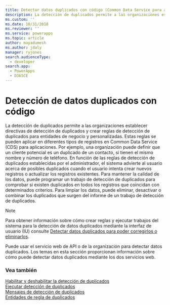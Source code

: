 ```yaml
---
title: Detectar datos duplicados con código (Common Data Service para aplicaciones) | Microsoft Docs
description: La detección de duplicados permite a las organizaciones establecer directivas de detección de duplicados y crear reglas de detección de duplicados para entidades de negocio y personalizadas.
ms.custom: ''
ms.date: 10/31/2018
ms.reviewer: ''
ms.service: powerapps
ms.topic: article
author: mayadumesh
ms.author: jdaly
manager: ryjones
search.audienceType:
  - developer
search.app:
  - PowerApps
  - D365CE
---
```

# <a name="detect-duplicate-data-using-code"></a>Detección de datos duplicados con código

La detección de duplicados permite a las organizaciones establecer directivas de detección de duplicados y crear reglas de detección de duplicados para entidades de negocio y personalizadas. Estas reglas se pueden aplicar en diferentes tipos de registros en Common Data Service (CDS) para aplicaciones. Por ejemplo, una organización puede definir que un cliente potencial es un duplicado de un contacto, si tienen el mismo nombre y número de teléfono. En función de las reglas de detección de duplicados establecidas por el administrador, el sistema advierte al usuario acerca de posibles duplicados cuando el usuario intenta crear nuevos registros o actualizar los registros existentes. Para mantener la calidad de los datos, puede programar un trabajo de detección de duplicados para comprobar si existen duplicados en todos los registros que coincidan con determinados criterios. Para limpiar los datos, puede eliminar, desactivar o combinar los duplicados que surgen del informe de un trabajo de detección de duplicados.

> [!NOTE]
> Para obtener información sobre cómo crear reglas y ejecutar trabajos del sistema para la detección de datos duplicados mediante la interfaz de usuario (IU) consulte [Detectar datos duplicados para poder corregirlos o eliminarlos](/dynamics365/customer-engagement/admin/detect-duplicate-data).

Puede usar el servicio web de API o de la organización para detectar datos duplicados. Los temas en esta sección proporcionan información sobre cómo puede detectar datos duplicados mediante los dos servicios web. 

### <a name="see-also"></a>Vea también

[Habilitar y deshabilitar la detección de duplicados](enable-disable-duplicate-detection.md)<br/>
[Ejecutar detección de duplicados](run-duplicate-detection.md)<br/>
[Mensajes de detección de duplicados](duplicate-detection-messages.md)<br/>
[Entidades de regla de duplicados](duplicaterule-entities.md)

